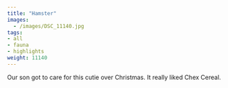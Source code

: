 ```yaml
---
title: "Hamster"
images:
  - /images/DSC_11140.jpg
tags:
- all
- fauna
- highlights
weight: 11140
---
```


Our son got to care for this cutie over Christmas. It really liked Chex Cereal.